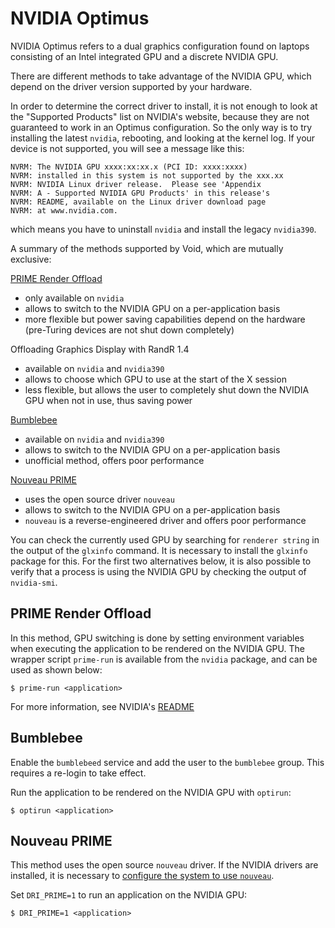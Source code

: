 # NVIDIA Optimus

NVIDIA Optimus refers to a dual graphics configuration found on laptops
consisting of an Intel integrated GPU and a discrete NVIDIA GPU.

There are different methods to take advantage of the NVIDIA GPU, which depend on
the driver version supported by your hardware.

In order to determine the correct driver to install, it is not enough to look at
the "Supported Products" list on NVIDIA's website, because they are not
guaranteed to work in an Optimus configuration. So the only way is to try
installing the latest `nvidia`, rebooting, and looking at the kernel log. If
your device is not supported, you will see a message like this:

```
NVRM: The NVIDIA GPU xxxx:xx:xx.x (PCI ID: xxxx:xxxx)
NVRM: installed in this system is not supported by the xxx.xx
NVRM: NVIDIA Linux driver release.  Please see 'Appendix
NVRM: A - Supported NVIDIA GPU Products' in this release's
NVRM: README, available on the Linux driver download page
NVRM: at www.nvidia.com.
```

which means you have to uninstall `nvidia` and install the legacy `nvidia390`.

A summary of the methods supported by Void, which are mutually exclusive:

[PRIME Render Offload](#prime-render-offload)

- only available on `nvidia`
- allows to switch to the NVIDIA GPU on a per-application basis
- more flexible but power saving capabilities depend on the hardware (pre-Turing
   devices are not shut down completely)

Offloading Graphics Display with RandR 1.4

- available on `nvidia` and `nvidia390`
- allows to choose which GPU to use at the start of the X session
- less flexible, but allows the user to completely shut down the NVIDIA GPU when
   not in use, thus saving power

[Bumblebee](#bumblebee)

- available on `nvidia` and `nvidia390`
- allows to switch to the NVIDIA GPU on a per-application basis
- unofficial method, offers poor performance

[Nouveau PRIME](#nouveau-prime)

- uses the open source driver `nouveau`
- allows to switch to the NVIDIA GPU on a per-application basis
- `nouveau` is a reverse-engineered driver and offers poor performance

You can check the currently used GPU by searching for `renderer string` in the
output of the `glxinfo` command. It is necessary to install the `glxinfo`
package for this. For the first two alternatives below, it is also possible to
verify that a process is using the NVIDIA GPU by checking the output of
`nvidia-smi`.

## PRIME Render Offload

In this method, GPU switching is done by setting environment variables when
executing the application to be rendered on the NVIDIA GPU. The wrapper script
`prime-run` is available from the `nvidia` package, and can be used as shown
below:

```
$ prime-run <application>
```

For more information, see NVIDIA's
[README](https://download.nvidia.com/XFree86/Linux-x86_64/440.44/README/primerenderoffload.html)

## Bumblebee

Enable the `bumblebeed` service and add the user to the `bumblebee` group. This
requires a re-login to take effect.

Run the application to be rendered on the NVIDIA GPU with `optirun`:

```
$ optirun <application>
```

## Nouveau PRIME

This method uses the open source `nouveau` driver. If the NVIDIA drivers are
installed, it is necessary to [configure the system to use
`nouveau`](./nvidia.md#reverting-from-nvidia-to-nouveau).

Set `DRI_PRIME=1` to run an application on the NVIDIA GPU:

```
$ DRI_PRIME=1 <application>
```
